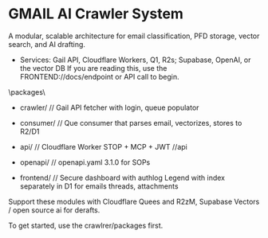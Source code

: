 # GMAIL AI Crawler System

A modular, scalable architecture for email classification, PFD storage, vector search, and AI drafting.

- Services: Gail API, Cloudflare Workers, Q1, R2s; Supabase, OpenAI, or the vector DB
If you are reading this, use the FRONTEND://docs/endpoint or API call to begin.

\packages\
- crawler/          // Gail API fetcher with login, queue populator
- consumer/         // Que consumer that parses email, vectorizes, stores to R2/D1
- api/             // Cloudflare Worker STOP + MCP + JWT //api
- openapi/         // openapi.yaml 3.1.0 for SOPs

- frontend/          // Secure dashboard with authlog
Legend with index separately in D1 for emails threads, attachments

Support these modules with Cloudflare Quees and R2zM, Supabase Vectors / open source ai for derafts.

To get started, use the crawlrer/packages first.
